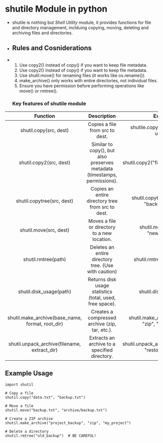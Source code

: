 # shutile Module in python
- shutile is nothing but *Shell Utility* module, it provides functions for file and directory management, inclduing copying, moving, deleting and archiving files and directories.

- ## Rules and Cosniderations
- 1. Use copy2() instead of copy() if you want to keep file metadata.
  2. Use copy2() instead of copy() if you want to keep file metadata.
  3. Use shutil.move() for renaming files (it works like os.rename()).
  4. make_archive() only works with entire directories, not individual files.
  5. Ensure you have permission before performing operations like move() or rmtree().
 
  ### Key features of shutile module
|Function|	Description	|Example|
|:-------:|:-----------:|:------:|
|shutil.copy(src, dest)|	Copies a file from src to dest.|shutile.copy("file.txt","back-up.txt")|
|shutil.copy2(src, dest)|	Similar to copy(), but also preserves metadata (timestamps, permissions).	|shutil.copy2("file.txt", "backup.txt")|
|shutil.copytree(src, dest)|	Copies an entire directory tree from src to dest.	|shutil.copytree("my_folder", "backup_folder")|
|shutil.move(src, dest)|	Moves a file or directory to a new location.	|shutil.move("file.txt", "new_folder/")|
|shutil.rmtree(path)|	Deletes an entire directory tree. (Use with caution)	|shutil.rmtree("old_folder")|
|shutil.disk_usage(path)|	Returns disk usage statistics (total, used, free space).	| shutil.disk_usage("/")|
|shutil.make_archive(base_name, format, root_dir)|	Creates a compressed archive (zip, tar, etc.).	|shutil.make_archive("backup", "zip", "my_folder")|
|shutil.unpack_archive(filename, extract_dir)|	Extracts an archive to a specified directory.|	shutil.unpack_archive("backup.zip", "restore_folder")|


## Example Usage
```
import shutil

# Copy a file
shutil.copy("data.txt", "backup.txt")

# Move a file
shutil.move("backup.txt", "archive/backup.txt")

# Create a ZIP archive
shutil.make_archive("project_backup", "zip", "my_project")

# Delete a directory
shutil.rmtree("old_backup")  # BE CAREFUL!
```
